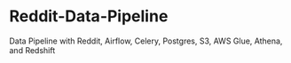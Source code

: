 # Reddit-Data-Pipeline
Data Pipeline with Reddit, Airflow, Celery, Postgres, S3, AWS Glue, Athena, and Redshift
